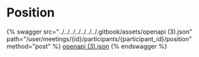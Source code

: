 # Position

{% swagger src="../../../../../../../.gitbook/assets/openapi (3).json" path="/user/meetings/{id}/participants/{participant_id}/position" method="post" %}
[openapi (3).json](<../../../../../../../.gitbook/assets/openapi (3).json>)
{% endswagger %}
